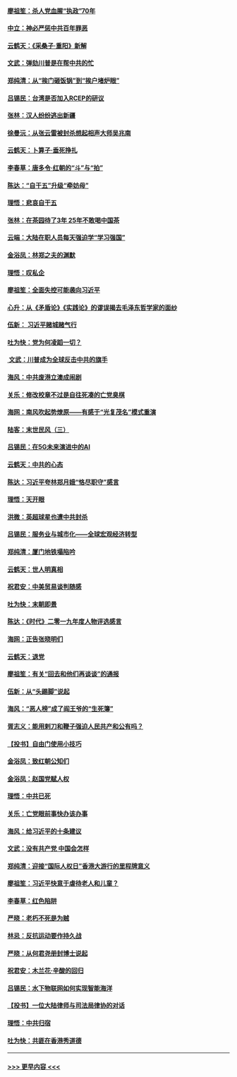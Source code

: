 #### [廖祖笙：杀人党血腥“执政”70年](../pages/nsc993/n11745144.md?t=12260701) 
#### [中立：神必严惩中共百年罪恶](../pages/nsc993/n11744970.md?t=12260701) 
#### [云鹤天：《采桑子‧重阳》新解](../pages/nsc993/n11744948.md?t=12260701) 
#### [文武：弹劾川普是在帮中共的忙](../pages/nsc993/n11744758.md?t=12260701) 
#### [郑纯清：从“挨门砸饭锅”到“挨户堵炉眼”](../pages/nsc993/n11744745.md?t=12260701) 
#### [吕锡民：台湾是否加入RCEP的研议](../pages/nsc993/n11744701.md?t=12260701) 
#### [张林：汉人纷纷逃出新疆](../pages/nsc993/n11743530.md?t=12260701) 
#### [徐曼沅：从张云雷被封杀想起相声大师吴兆南](../pages/nsc993/n11741816.md?t=12260701) 
#### [云鹤天：卜算子‧垂死挣扎](../pages/nsc993/n11739956.md?t=12260701) 
#### [李春草：唐多令‧红朝的“斗”与“拍”](../pages/nsc993/n11739830.md?t=12260701) 
#### [陈达：“自干五”升级“牵妨母”](../pages/nsc993/n11739724.md?t=12260701) 
#### [理悟：悲哀自干五](../pages/nsc993/n11739547.md?t=12260701) 
#### [张林：在茶园待了3年 25年不敢喝中国茶](../pages/nsc993/n11739240.md?t=12260701) 
#### [云端：大陆在职人员每天强迫学“学习强国”](../pages/nsc993/n11738735.md?t=12260701) 
#### [金浴凤：林郑之夫的渊默](../pages/nsc993/n11737735.md?t=12260701) 
#### [理悟：叹私企](../pages/nsc993/n11737715.md?t=12260701) 
#### [廖祖笙：全面失控可能袭向习近平](../pages/nsc993/n11737704.md?t=12260701) 
#### [心升：从《矛盾论》《实践论》的谬误揭去毛泽东哲学家的面纱](../pages/nsc993/n11736962.md?t=12260701) 
#### [伍新： 习近平赌城赌气行](../pages/nsc993/n11736929.md?t=12260701) 
#### [吐为快：党为何凌蹈一切？](../pages/nsc993/n11736915.md?t=12260701) 
#### [ 文武：川普成为全球反击中共的旗手](../pages/nsc993/n11736882.md?t=12260701) 
#### [海风：中共废港立澳成闹剧](../pages/nsc993/n11735857.md?t=12260701) 
#### [关乐：修改校章不过是自往死凑的亡党臭棋](../pages/nsc993/n11735097.md?t=12260701) 
#### [海网：南风吹起势燎原——有感于“光复茂名”模式重演](../pages/nsc993/n11732308.md?t=12260701) 
#### [陆客：末世民风（三）](../pages/nsc993/n11732211.md?t=12260701) 
#### [吕锡民：在5G未来演进中的AI](../pages/nsc993/n11730010.md?t=12260701) 
#### [云鹤天：中共的心态](../pages/nsc993/n11729906.md?t=12260701) 
#### [陈达：习近平夸林郑月娥“恪尽职守”感言](../pages/nsc993/n11729881.md?t=12260701) 
#### [理悟：天开眼](../pages/nsc993/n11729699.md?t=12260701) 
#### [洪微：英超球星也遭中共封杀](../pages/nsc993/n11727243.md?t=12260701) 
#### [吕锡民：服务业与城市化——全球宏观经济转型](../pages/nsc993/n11725845.md?t=12260701) 
#### [郑纯清：厦门地铁塌陷吟](../pages/nsc993/n11725813.md?t=12260701) 
#### [云鹤天：世人明真相](../pages/nsc993/n11725621.md?t=12260701) 
#### [祝君安：中美贸易谈判随感](../pages/nsc993/n11725609.md?t=12260701) 
#### [吐为快：末朝即景](../pages/nsc993/n11723365.md?t=12260701) 
#### [陈达：《时代》二零一九年度人物评选感言](../pages/nsc993/n11723337.md?t=12260701) 
#### [海网：正告张晓明们](../pages/nsc993/n11723228.md?t=12260701) 
#### [云鹤天：退党](../pages/nsc993/n11723056.md?t=12260701) 
#### [廖祖笙：有关“回去和他们再谈谈”的通报](../pages/nsc993/n11722442.md?t=12260701) 
#### [伍新：从“头踢脚”说起](../pages/nsc993/n11722429.md?t=12260701) 
#### [海风：“恶人榜”成了阎王爷的“生死簿”](../pages/nsc993/n11722272.md?t=12260701) 
#### [胥志义：能用剌刀和鞭子强迫人民共产和公有吗？](../pages/nsc993/n11720569.md?t=12260701) 
#### [【投书】自由门使用小技巧](../pages/nsc993/n11720180.md?t=12260701) 
#### [金浴凤：致红朝公知们](../pages/nsc993/n11720563.md?t=12260701) 
#### [金浴凤：赵国党赋人权](../pages/nsc993/n11720533.md?t=12260701) 
#### [理悟：中共已死](../pages/nsc993/n11720233.md?t=12260701) 
#### [关乐：亡党眼前事快办该办事](../pages/nsc993/n11719160.md?t=12260701) 
#### [海风：给习近平的十条建议](../pages/nsc993/n11717616.md?t=12260701) 
#### [文武：没有共产党 中国会怎样](../pages/nsc993/n11717584.md?t=12260701) 
#### [郑纯清：迎接“国际人权日”香港大游行的里程牌意义](../pages/nsc993/n11717417.md?t=12260701) 
#### [廖祖笙：习近平快意于虐待老人和儿童？](../pages/nsc993/n11715313.md?t=12260701) 
#### [李春草：红色陷阱](../pages/nsc993/n11715029.md?t=12260701) 
#### [严晓：老朽不死是为贼](../pages/nsc993/n11712910.md?t=12260701) 
#### [林忌：反抗运动要作持久战](../pages/nsc993/n11712623.md?t=12260701) 
#### [严晓：从何君尧册封博士说起](../pages/nsc993/n11712465.md?t=12260701) 
#### [祝君安：木兰花·辛酸的回归](../pages/nsc993/n11712381.md?t=12260701) 
#### [吕锡民：水下物联网如何实现智能海洋](../pages/nsc993/n11711158.md?t=12260701) 
#### [【投书】一位大陆律师与司法局律协的对话](../pages/nsc993/n11709675.md?t=12260701) 
#### [理悟：中共归宿](../pages/nsc993/n11710059.md?t=12260701) 
#### [吐为快：共匪在香港秀道德](../pages/nsc993/n11709979.md?t=12260701) 

----
#### [ >>> 更早内容 <<< ](../indexes/nsc993-earlier.md)
